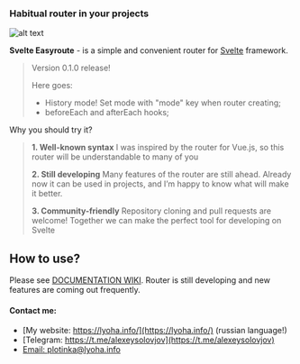 ### Habitual router in your projects


![alt text](https://lyoha.info/assets/images/svelte.png "Logo Title Text 1")


**Svelte Easyroute** - is a simple and convenient router for [Svelte](https://svelte.dev/) framework.

>Version 0.1.0 release!
>
>Here goes:
>* History mode! Set mode with "mode" key when router creating;
>* beforeEach and afterEach hooks;
>

Why you should try it? 

>**1. Well-known syntax**
>I was inspired by the router for Vue.js, so this router will be understandable to many of you
>
>**2. Still developing**
>Many features of the router are still ahead. Already now it can be used in projects, and I’m happy to know what will make it better.
>
>**3. Community-friendly**
>Repository cloning and pull requests are welcome! Together we can make the perfect tool for developing on Svelte

## How to use?

Please see [DOCUMENTATION WIKI](https://github.com/lyohaplotinka/svelte-easyroute/wiki). Router is still developing and new features are coming out frequently.

#### Contact me:
* [My website: https://lyoha.info/](https://lyoha.info/) (russian language!)
* [Telegram: https://t.me/alexeysolovjov](https://t.me/alexeysolovjov)
* [Email: plotinka@lyoha.info](mailto:plotinka@lyoha.info)
